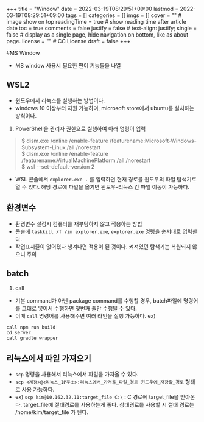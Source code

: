 +++
title = "Window"
date = 2022-03-19T08:29:51+09:00
lastmod = 2022-03-19T08:29:51+09:00
tags = []
categories = []
imgs = []
cover = ""  # image show on top
readingTime = true  # show reading time after article date
toc = true
comments = false
justify = false  # text-align: justify;
single = false  # display as a single page, hide navigation on bottom, like as about page.
license = ""  # CC License
draft = false
+++

#MS Window
- MS window 사용시 필요한 편이 기능들을 나열

## WSL2
- 윈도우에서 리눅스를 실행하는 방법이다.
- windows 10 이상부터 지원 가능하며, microsoft store에서 ubuntu를 설치하는 방식이다.
1. PowerShell을 관리자 권한으로 실행하여 아래 명령어 입력
> $ dism.exe /online /enable-feature /featurename:Microsoft-Windows-Subsystem-Linux /all /norestart  
> $ dism.exe /online /enable-feature /featurename:VirtualMachinePlatform /all /norestart  
> $ wsl --set-default-version 2

- WSL 콘솔에서 `explorer.exe .` 를 입력하면 현재 경로를 윈도우의 파일 탐색기로 열 수 있다. 해당 경로에 파일을 옮기면 윈도우-리눅스 간 파일 이동이 가능하다.

## 환경변수
  - 환경변수 설정시 컴퓨터를 재부팅하지 않고 적용하는 방법
  - 콘솔에 `taskkill /f /im explorer.exe`, `explorer.exe` 명령을 순서대로 입력한다.
  - 작업표시줄이 없어졌다 생겨나면 적용이 된 것이다. 켜져있던 탐색기는 복원되지 않으니 주의

## batch
1. call
  - 기본 command가 아닌 package command를 수행할 경우, batch파일에 명령어를 그대로 넣어서 수행하면 첫번째 줄만 수행될 수 있다.
  - 이때 `call` 명령어를 사용해주면 여러 라인을 실행 가능하다.
  ex)  
  
  ```
  call npm run build
  cd server
  call gradle wrapper
  ```

## 리눅스에서 파일 가져오기
- `scp` 명령을 사용해서 리눅스에서 파일을 가져올 수 있다.
- `scp <계정>@<리눅스_IP주소>:리눅스에서_가져올_파일_경로 윈도우에_저장할_경로` 형태로 사용 가능하다.
- ex) `scp kim@10.162.32.11:target_file C:\` : C 경로에 target_file을 받아온다. target_file에 절대경로를 사용하는게 좋다. 상대경로를 사용할 시 절대 경로는 /home/kim/target_file 가 된다.